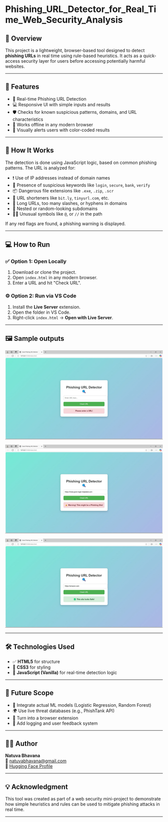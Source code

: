 # Phishing_URL_Detector_for_Real_Time_Web_Security_Analysis

## 🌟 Overview

This project is a lightweight, browser-based tool designed to detect **phishing URLs** in real time using rule-based heuristics. It acts as a quick-access security layer for users before accessing potentially harmful websites.

---

## 🎯 Features

- 🚨 Real-time Phishing URL Detection
- 💻 Responsive UI with simple inputs and results
- 🛡️ Checks for known suspicious patterns, domains, and URL characteristics
- 📱 Works offline in any modern browser
- 🌈 Visually alerts users with color-coded results

---

## 🧠 How It Works

The detection is done using JavaScript logic, based on common phishing patterns. The URL is analyzed for:

- ❗ Use of IP addresses instead of domain names  
- 🔑 Presence of suspicious keywords like `login`, `secure`, `bank`, `verify`  
- 📦 Dangerous file extensions like `.exe`, `.zip`, `.scr`  
- 🔗 URL shorteners like `bit.ly`, `tinyurl.com`, etc.  
- 🚫 Long URLs, too many slashes, or hyphens in domains  
- 🧪 Nested or random-looking subdomains  
- 🕵️‍♂️ Unusual symbols like `@`, or `//` in the path  

If any red flags are found, a phishing warning is displayed.


---

## 💻 How to Run

### ✅ Option 1: Open Locally
1. Download or clone the project.
2. Open `index.html` in any modern browser.
3. Enter a URL and hit "Check URL".

### ⚙️ Option 2: Run via VS Code
1. Install the **Live Server** extension.
2. Open the folder in VS Code.
3. Right-click `index.html` → **Open with Live Server**.

---

## 🖼️ Sample outputs

![image](https://github.com/GudepuRakshitha/A-Phishing-URL-Detection-System-Using-Machine-Learning-for-Real-Time-Web-Security-Analysis-/blob/6656d6a3f9cea9dd835bf9c7d34338346a8c8d8c/WhatsApp%20Image%202025-05-22%20at%2014.57.05_b5c3db1f.jpg)

![image](https://github.com/GudepuRakshitha/A-Phishing-URL-Detection-System-Using-Machine-Learning-for-Real-Time-Web-Security-Analysis-/blob/6656d6a3f9cea9dd835bf9c7d34338346a8c8d8c/WhatsApp%20Image%202025-05-22%20at%2014.57.06_094eb75e.jpg)

![image](https://github.com/GudepuRakshitha/A-Phishing-URL-Detection-System-Using-Machine-Learning-for-Real-Time-Web-Security-Analysis-/blob/6656d6a3f9cea9dd835bf9c7d34338346a8c8d8c/WhatsApp%20Image%202025-05-22%20at%2014.57.06_d3c4629e.jpg)

---

## 🛠️ Technologies Used

- ✅ **HTML5** for structure
- 🎨 **CSS3** for styling
- 🧠 **JavaScript (Vanilla)** for real-time detection logic

---

## 🔮 Future Scope

- 🤖 Integrate actual ML models (Logistic Regression, Random Forest)
- 🌍 Use live threat databases (e.g., PhishTank API)
- 🧩 Turn into a browser extension
- 💬 Add logging and user feedback system

---

## 👩‍💻 Author

**Natuva Bhavana**  
📧 natuvabhavana@gmail.com   
🔗 [Hugging Face Profile](https://huggingface.co/Bhavvanna)

---


## 💡 Acknowledgment

This tool was created as part of a web security mini-project to demonstrate how simple heuristics and rules can be used to mitigate phishing attacks in real time.

---
